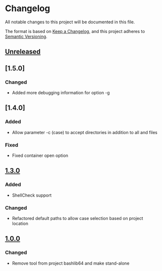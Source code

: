 # Changelog

All notable changes to this project will be documented in this file.

The format is based on [Keep a Changelog](https://keepachangelog.com/en/1.0.0/),
and this project adheres to [Semantic Versioning](https://semver.org/spec/v2.0.0.html).

## [Unreleased]

## [1.5.0]

### Changed

- Added more debugging information for option -g

## [1.4.0]

### Added

- Allow parameter -c (case) to accept directories in addition to all and files

### Fixed

- Fixed container open option

## [1.3.0]

### Added

- ShellCheck support

### Changed

- Refactored default paths to allow case selection based on project location

## [1.0.0]

### Changed

- Remove tool from project bashlib64 and make stand-alone

[Unreleased]: https://github.com/serdigital64/testmansh/compare/1.3.0...HEAD
[1.3.0]: https://github.com/serdigital64/testmansh/compare/1.0.0...1.3.0
[1.0.0]: https://github.com/serdigital64/testmansh/releases/tag/1.0.0
